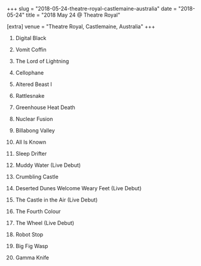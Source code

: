 +++
slug = "2018-05-24-theatre-royal-castlemaine-australia"
date = "2018-05-24"
title = "2018 May 24 @ Theatre Royal"

[extra]
venue = "Theatre Royal, Castlemaine, Australia"
+++

 1. Digital Black

 2. Vomit Coffin

 3. The Lord of Lightning

 4. Cellophane

 5. Altered Beast I

 6. Rattlesnake

 7. Greenhouse Heat Death

 8. Nuclear Fusion

 9. Billabong Valley

10. All Is Known

11. Sleep Drifter

12. Muddy Water
    (Live Debut)

13. Crumbling Castle

14. Deserted Dunes Welcome Weary Feet
    (Live Debut)

15. The Castle in the Air
    (Live Debut)

16. The Fourth Colour

17. The Wheel
    (Live Debut)

18. Robot Stop

19. Big Fig Wasp

20. Gamma Knife


